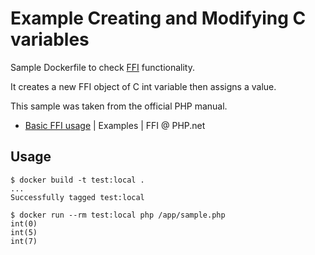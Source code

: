 # Example Creating and Modifying C variables

Sample Dockerfile to check [FFI](https://www.php.net/manual/en/intro.ffi.php) functionality.

It creates a new FFI object of C int variable then assigns a value.

This sample was taken from the official PHP manual.

- [Basic FFI usage](https://www.php.net/manual/en/ffi.examples-basic.php) | Examples | FFI @ PHP.net

## Usage

```shellsession
$ docker build -t test:local .
...
Successfully tagged test:local
```

```shesllsession
$ docker run --rm test:local php /app/sample.php
int(0)
int(5)
int(7)
```
